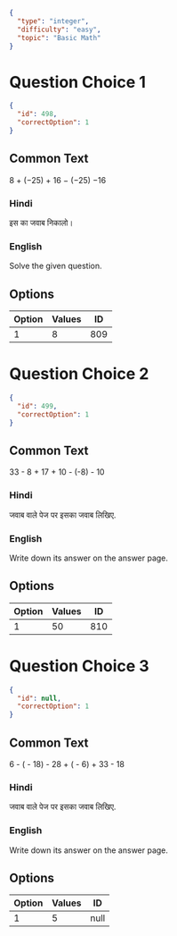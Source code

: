 ```json
{
  "type": "integer",
  "difficulty": "easy",
  "topic": "Basic Math"
}
```

# Question Choice 1
```json
{
  "id": 498,
  "correctOption": 1
}
```

## Common Text
8 + (−25) + 16 − (−25) −16

### Hindi
इस का जवाब निकालो।

### English
Solve the given question.

## Options
| Option | Values                |ID     |
|:-------|:----------------------|:-----:|
| 1      | 8                     |809    |

# Question Choice 2
```json
{
  "id": 499,
  "correctOption": 1
}
```
## Common Text
33 - 8 + 17 + 10 - (-8) - 10

### Hindi
जवाब वाले पेज पर इसका जवाब लिखिए.

### English
Write down its answer on the answer page.

## Options
| Option | Values |ID     |
|:-------|:-------|:-----:|
| 1      | 50     |810    |


# Question Choice 3
```json
{
  "id": null,
  "correctOption": 1
}
```

## Common Text
6 - ( - 18) - 28 + ( - 6)  + 33 - 18

### Hindi
जवाब वाले पेज पर इसका जवाब लिखिए.

### English
Write down its answer on the answer page.

## Options
| Option | Values |ID     |
|:-------|:-------|:-----:|
| 1      | 5      |null   |
